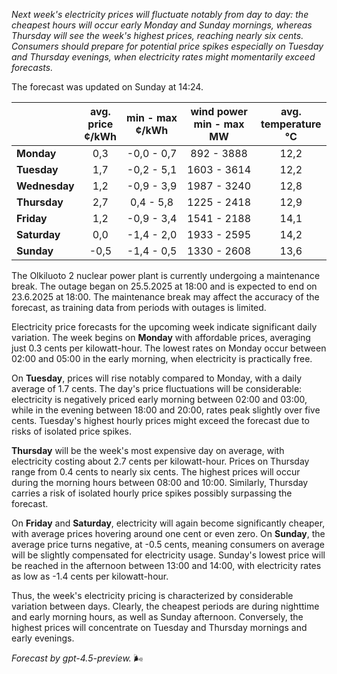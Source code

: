 *Next week's electricity prices will fluctuate notably from day to day: the cheapest hours will occur early Monday and Sunday mornings, whereas Thursday will see the week's highest prices, reaching nearly six cents. Consumers should prepare for potential price spikes especially on Tuesday and Thursday evenings, when electricity rates might momentarily exceed forecasts.*

The forecast was updated on Sunday at 14:24.

|             | avg.<br>price<br>¢/kWh | min - max<br>¢/kWh | wind power<br>min - max<br>MW | avg.<br>temperature<br>°C |
|:------------|:----------------------:|:------------------:|:----------------------------:|:-------------------------:|
| **Monday**    |          0,3           |    -0,0 - 0,7     |          892 - 3888          |           12,2            |
| **Tuesday**   |          1,7           |    -0,2 - 5,1     |         1603 - 3614          |           12,2            |
| **Wednesday** |          1,2           |    -0,9 - 3,9     |         1987 - 3240          |           12,8            |
| **Thursday**  |          2,7           |     0,4 - 5,8     |         1225 - 2418          |           12,9            |
| **Friday**    |          1,2           |    -0,9 - 3,4     |         1541 - 2188          |           14,1            |
| **Saturday**  |          0,0           |    -1,4 - 2,0     |         1933 - 2595          |           14,2            |
| **Sunday**    |         -0,5           |    -1,4 - 0,5     |         1330 - 2608          |           13,6            |

The Olkiluoto 2 nuclear power plant is currently undergoing a maintenance break. The outage began on 25.5.2025 at 18:00 and is expected to end on 23.6.2025 at 18:00. The maintenance break may affect the accuracy of the forecast, as training data from periods with outages is limited.

Electricity price forecasts for the upcoming week indicate significant daily variation. The week begins on **Monday** with affordable prices, averaging just 0.3 cents per kilowatt-hour. The lowest rates on Monday occur between 02:00 and 05:00 in the early morning, when electricity is practically free.

On **Tuesday**, prices will rise notably compared to Monday, with a daily average of 1.7 cents. The day's price fluctuations will be considerable: electricity is negatively priced early morning between 02:00 and 03:00, while in the evening between 18:00 and 20:00, rates peak slightly over five cents. Tuesday's highest hourly prices might exceed the forecast due to risks of isolated price spikes.

**Thursday** will be the week's most expensive day on average, with electricity costing about 2.7 cents per kilowatt-hour. Prices on Thursday range from 0.4 cents to nearly six cents. The highest prices will occur during the morning hours between 08:00 and 10:00. Similarly, Thursday carries a risk of isolated hourly price spikes possibly surpassing the forecast.

On **Friday** and **Saturday**, electricity will again become significantly cheaper, with average prices hovering around one cent or even zero. On **Sunday**, the average price turns negative, at -0.5 cents, meaning consumers on average will be slightly compensated for electricity usage. Sunday's lowest price will be reached in the afternoon between 13:00 and 14:00, with electricity rates as low as -1.4 cents per kilowatt-hour.

Thus, the week's electricity pricing is characterized by considerable variation between days. Clearly, the cheapest periods are during nighttime and early morning hours, as well as Sunday afternoon. Conversely, the highest prices will concentrate on Tuesday and Thursday mornings and early evenings.

*Forecast by gpt-4.5-preview.* 🌬️
